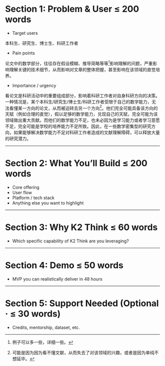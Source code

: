 # Section 1: Problem & User ≤ 200 words
-	Target users
  
  本科生、研究生、博士生、科研工作者
  
-	Pain points
  
  论文中的数学部分，往往存在假设模糊、推导简略等等[^2]影响理解的问题，严重影响理解关键的技术细节，从而影响对文章的整体把握，甚至影响在该领域的直觉培养。

  [^2]: 例子可以多一些，详细一些。

-	Importance / urgency
  
  看论文是科研活动中的重要组成部分，影响着科研工作者对自身科研方向的决策。一种情况是，某个本科生/研究生/博士生/科研工作者受限于自己的数学能力，无法看懂某一方向的论文，从而被迫转去另一个方向[^1]。他们完全可能具备该方向的天赋（例如合理的直觉），假以足够的数学能力，兑现自己的天赋，完全可能为该领域做出重大贡献。而他们的数学能力不足，也未必因为是学习能力或者学习意愿不足，完全可能是学校的培养能力不足所致。因此，在一些数学密集型的研究方向，如果能够解决数学能力不足对科研工作者造成的文献理解障碍，可以释放大量的研究潜力。

  [^1]: 可能是因为因为看不懂文献，从而失去了对该领域的兴趣，或者是因为单纯不想延毕。


 	

---

# Section 2: What You’ll Build ≤ 200 words
-	Core offering
-	User flow
-	Platform / tech stack
-	Anything else you want to highlight

---

# Section 3: Why K2 Think ≤ 60 words
-	Which specific capability of K2 Think are you leveraging?

---

# Section 4: Demo ≤ 50 words
-	MVP you can realistically deliver in 48 hours

---

# Section 5: Support Needed (Optional · ≤ 30 words)
-	Credits, mentorship, dataset, etc.

